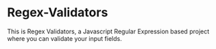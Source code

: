 # Regex-Validators
This is Regex Validators, a Javascript Regular Expression based project where you can validate your input fields. 
